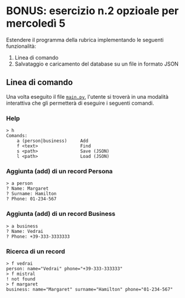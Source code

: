 # BONUS: esercizio n.2 opzioale per mercoledì 5
Estendere il programma della rubrica implementando le seguenti funzionalità:
 1. Linea di comando
 2. Salvataggio e caricamento del database su un file in formato JSON

## Linea di comando
Una volta eseguito il file [`main.py`](../../../../../../AppData/Local/Temp/main.py), l'utente si troverà in una
modalità interattiva che gli permetterà di eseguire i seguenti comandi.

### Help

    > h
    Comands:
        a (person|business)     Add
        f <text>                Find
        s <path>                Save (JSON)
        l <path>                Load (JSON)

### Aggiunta (add) di un record Persona

    > a person
    ? Name: Margaret
    ? Surname: Hamilton
    ? Phone: 01-234-567

### Aggiunta (add) di un record Business

    > a business
    ? Name: Vedrai
    ? Phone: +39-333-3333333

### Ricerca di un record

    > f vedrai
    person: name="Vedrai" phone="+39-333-333333"
    > f mistral
    ! not found
    > f margaret
    business: name="Margaret" surname="Hamilton" phone="01-234-567"